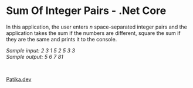 # Sum Of Integer Pairs - .Net Core
In this application, the user enters *n* space-separated integer pairs and the application takes the sum if the numbers are different, square the sum if they are the same and prints it to the console.
</br>

*Sample input: 2 3 1 5 2 5 3 3* </br>
*Sample output: 5 6 7 81*

</br>

[Patika.dev](https://app.patika.dev/)